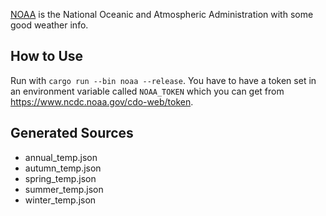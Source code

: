 [NOAA](noaa/README.md) is the National Oceanic and Atmospheric Administration with some good weather info.

## How to Use
Run with `cargo run --bin noaa --release`. You have to have a token set in an 
environment variable called `NOAA_TOKEN` which you can get from https://www.ncdc.noaa.gov/cdo-web/token.

## Generated Sources
- annual_temp.json
- autumn_temp.json
- spring_temp.json
- summer_temp.json
- winter_temp.json
